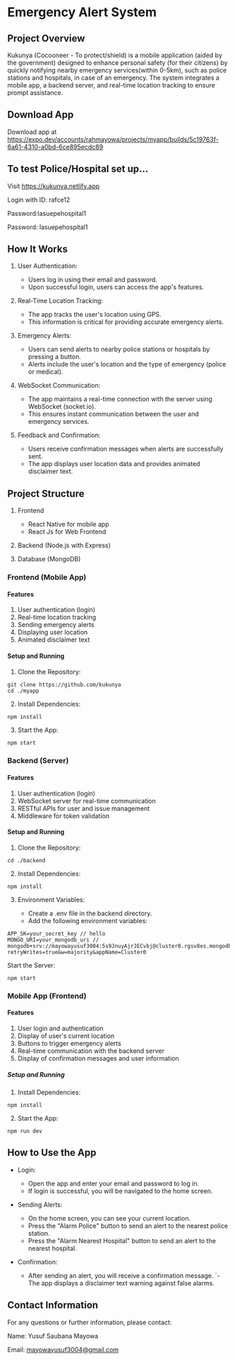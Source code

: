 #
# Emergency Alert System
## Project Overview

Kukunya (Cocooneer - To protect/shield) is a mobile application (aided by the government) designed to enhance personal safety (for their citizens) by quickly notifying nearby emergency services(within 0-5km), such as police stations and hospitals, in case of an emergency. The system integrates a mobile app, a backend server, and real-time location tracking to ensure prompt assistance.

## Download App
Download app at https://expo.dev/accounts/rahmayowa/projects/myapp/builds/5c19763f-6a61-4310-a0bd-6ce895ecdc89

## To test Police/Hospital set up...

Visit https://kukunya.netlify.app

Login with ID: rafce12

Password:lasuepehospital1

Password: lasuepehospital1

## How It Works
1. User Authentication:

    - Users log in using their email and password.
    - Upon successful login, users can access the app's features.

2. Real-Time Location Tracking:

    - The app tracks the user's location using GPS.
    - This information is critical for providing accurate emergency alerts.

3. Emergency Alerts:

    - Users can send alerts to nearby police stations or hospitals by pressing a button.
    - Alerts include the user's location and the type of emergency (police or medical).

4. WebSocket Communication:

    - The app maintains a real-time connection with the server using WebSocket (socket.io).
    - This ensures instant communication between the user and emergency services.

5. Feedback and Confirmation:

    - Users receive confirmation messages when alerts are successfully sent.
    - The app displays user location data and provides animated disclaimer text.

## Project Structure
1. Frontend
    - React Native for mobile app
    - React Js for Web Frontend

2. Backend (Node.js with Express)

3. Database (MongoDB)

### Frontend (Mobile App)
#### Features

1. User authentication (login)
2. Real-time location tracking
3. Sending emergency alerts
4. Displaying user location
5. Animated disclaimer text


#### Setup and Running

1. Clone the Repository:

```
git clone https://github.com/kukunya
cd ./myapp
```
2. Install Dependencies:

```
npm install
```
3. Start the App:

```bash
npm start
```

### Backend (Server)
#### Features
1. User authentication (login)
2. WebSocket server for real-time communication
3. RESTful APIs for user and issue management
4. Middleware for token validation
#### Setup and Running
1. Clone the Repository:

```
cd ./backend
```
2. Install Dependencies:

```
npm install
```
3. Environment Variables:

    - Create a .env file in the backend directory.
    - Add the following environment variables:
 ```
APP_SK=your_secret_key // hello
MONGO_URI=your_mongodb_uri // mongodb+srv://mayowayusuf3004:5s9JnuyAjrJECvbj@cluster0.rgsv8es.mongodb.net/?retryWrites=true&w=majority&appName=Cluster0
```
Start the Server:

```
npm start
```
### Mobile App (Frontend)
#### Features
1. User login and authentication
2. Display of user's current location
3. Buttons to trigger emergency alerts
4. Real-time communication with the backend server
5. Display of confirmation messages and user information

##### Setup and Running

1. Install Dependencies:
```
npm install
```

2. Start the App:

```
npm run dev
```

## How to Use the App
- Login:

    - Open the app and enter your email and password to log in.
    - If login is successful, you will be navigated to the home screen.

- Sending Alerts:

    - On the home screen, you can see your current location.
    - Press the "Alarm Police" button to send an alert to the nearest police station.
    - Press the "Alarm Nearest Hospital" button to send an alert to the nearest hospital.
- Confirmation:

    - After sending an alert, you will receive a confirmation message.
`- The app displays a disclaimer text warning against false alarms.

## Contact Information
For any questions or further information, please contact:

Name: Yusuf Saubana Mayowa

Email: mayowayusuf3004@gmail.com